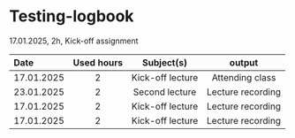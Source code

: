 # Testing-logbook

17.01.2025, 2h, Kick-off assignment

| Date  | Used hours | Subject(s) |  output |
| :---         |     :---:      |     :---:      |     :---:      |
| 17.01.2025 | 2 | Kick-off lecture  | Attending class  |
| 23.01.2025 | 2 | Second lecture  | Lecture recording  |
| 17.01.2025 | 2 | Kick-off lecture  | Lecture recording  |
| 17.01.2025 | 2 | Kick-off lecture  | Lecture recording  |
